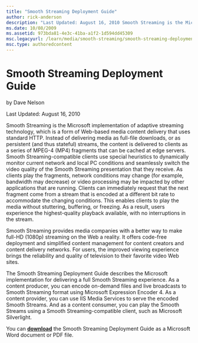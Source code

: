 ```yaml
---
title: "Smooth Streaming Deployment Guide"
author: rick-anderson
description: "Last Updated: August 16, 2010 Smooth Streaming is the Microsoft implementation of adaptive streaming technology, which is a form of Web-based media content d..."
ms.date: 10/08/2009
ms.assetid: 973bda81-4e3c-41ba-a1f2-1d594dd45309
msc.legacyurl: /learn/media/smooth-streaming/smooth-streaming-deployment-guide
msc.type: authoredcontent
---
```

Smooth Streaming Deployment Guide
====================
by Dave Nelson

Last Updated: August 16, 2010

Smooth Streaming is the Microsoft implementation of adaptive streaming technology, which is a form of Web-based media content delivery that uses standard HTTP. Instead of delivering media as full-file downloads, or as persistent (and thus stateful) streams, the content is delivered to clients as a series of MPEG-4 (MP4) fragments that can be cached at edge servers. Smooth Streaming-compatible clients use special heuristics to dynamically monitor current network and local PC conditions and seamlessly switch the video quality of the Smooth Streaming presentation that they receive. As clients play the fragments, network conditions may change (for example, bandwidth may decrease) or video processing may be impacted by other applications that are running. Clients can immediately request that the next fragment come from a stream that is encoded at a different bit rate to accommodate the changing conditions. This enables clients to play the media without stuttering, buffering, or freezing. As a result, users experience the highest-quality playback available, with no interruptions in the stream.

Smooth Streaming provides media companies with a better way to make full-HD (1080p) streaming on the Web a reality. It offers code-free deployment and simplified content management for content creators and content delivery networks. For users, the improved viewing experience brings the reliability and quality of television to their favorite video Web sites.

The Smooth Streaming Deployment Guide describes the Microsoft implementation for delivering a full Smooth Streaming experience. As a content producer, you can encode on-demand files and live broadcasts to Smooth Streaming format using Microsoft Expression Encoder 4. As a content provider, you can use IIS Media Services to serve the encoded Smooth Streams. And as a content consumer, you can play the Smooth Streams using a Smooth Streaming-compatible client, such as Microsoft Silverlight.

You can **[download](https://go.microsoft.com/?linkid=9737462 "IIS Smooth Streaming Deployment Guide")** the Smooth Streaming Deployment Guide as a Microsoft Word document or PDF file.
